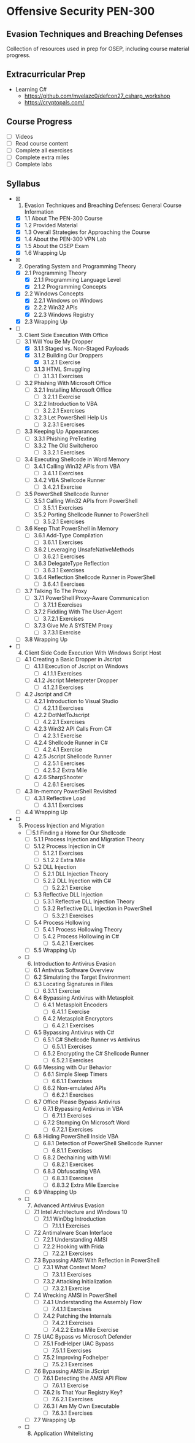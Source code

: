 # Offensive Security PEN-300
## Evasion Techniques and Breaching Defenses
Collection of resources used in prep for OSEP, including course material progress.

## Extracurricular Prep
- Learning C#
  - https://github.com/mvelazc0/defcon27_csharp_workshop
  - https://cryptopals.com/
  
## Course Progress
- [ ] Videos
- [ ] Read course content
- [ ] Complete all exercises
- [ ] Complete extra miles
- [ ] Complete labs

## Syllabus
- [x] 1. Evasion Techniques and Breaching Defenses: General Course Information
  - [x] 1.1 About The PEN-300 Course
  - [x] 1.2 Provided Material
  - [x] 1.3 Overall Strategies for Approaching the Course
  - [x] 1.4 About the PEN-300 VPN Lab
  - [x] 1.5 About the OSEP Exam
  - [x] 1.6 Wrapping Up
- [x] 2. Operating System and Programming Theory
  - [x] 2.1 Programming Theory
    - [x] 2.1.1 Programming Language Level
    - [x] 2.1.2 Programming Concepts
  - [x] 2.2 Windows Concepts
    - [x] 2.2.1 Windows on Windows
    - [x] 2.2.2 Win32 APIs
    - [x] 2.2.3 Windows Registry
  - [x] 2.3 Wrapping Up
- [ ] 3. Client Side Execution With Office
  - [ ] 3.1 Will You Be My Dropper
    - [x] 3.1.1 Staged vs. Non-Staged Payloads
    - [x] 3.1.2 Building Our Droppers
      - [x] 3.1.2.1 Exercise
    - [ ] 3.1.3 HTML Smuggling
      - [ ] 3.1.3.1 Exercises
  - [ ] 3.2 Phishing With Microsoft Office
    - [ ] 3.2.1 Installing Microsoft Office
      - [ ] 3.2.1.1 Exercise
    - [ ] 3.2.2 Introduction to VBA
      - [ ] 3.2.2.1 Exercises
    - [ ] 3.2.3 Let PowerShell Help Us
      - [ ] 3.2.3.1 Exercises
  - [ ] 3.3 Keeping Up Appearances
    - [ ] 3.3.1 Phishing PreTexting
    - [ ] 3.3.2 The Old Switcheroo
      - [ ] 3.3.2.1 Exercises
  - [ ] 3.4 Executing Shellcode in Word Memory
    - [ ] 3.4.1 Calling Win32 APIs from VBA
      - [ ] 3.4.1.1 Exercises
    - [ ] 3.4.2 VBA Shellcode Runner
      - [ ] 3.4.2.1 Exercise
  - [ ] 3.5 PowerShell Shellcode Runner
    - [ ] 3.5.1 Calling Win32 APIs from PowerShell
      - [ ] 3.5.1.1 Exercises
    - [ ] 3.5.2 Porting Shellcode Runner to PowerShell
      - [ ] 3.5.2.1 Exercises
  - [ ] 3.6 Keep That PowerShell in Memory
    - [ ] 3.6.1 Add-Type Compilation
      - [ ] 3.6.1.1 Exercises
    - [ ] 3.6.2 Leveraging UnsafeNativeMethods
      - [ ] 3.6.2.1 Exercises
    - [ ] 3.6.3 DelegateType Reflection
      - [ ] 3.6.3.1 Exercises
    - [ ] 3.6.4 Reflection Shellcode Runner in PowerShell
      - [ ] 3.6.4.1 Exercises
  - [ ] 3.7 Talking To The Proxy
    - [ ] 3.7.1 PowerShell Proxy-Aware Communication
      - [ ] 3.7.1.1 Exercises
    - [ ] 3.7.2 Fiddling With The User-Agent
      - [ ] 3.7.2.1 Exercises
    - [ ] 3.7.3 Give Me A SYSTEM Proxy
      - [ ] 3.7.3.1 Exercise
  - [ ] 3.8 Wrapping Up
- [ ] 4. Client Side Code Execution With Windows Script Host
  - [ ] 4.1 Creating a Basic Dropper in Jscript
    - [ ] 4.1.1 Execution of Jscript on Windows
      - [ ] 4.1.1.1 Exercises
    - [ ] 4.1.2 Jscript Meterpreter Dropper
      - [ ] 4.1.2.1 Exercises
  - [ ] 4.2 Jscript and C#
    - [ ] 4.2.1 Introduction to Visual Studio
      - [ ] 4.2.1.1 Exercises
    - [ ] 4.2.2 DotNetToJscript
      - [ ] 4.2.2.1 Exercises
    - [ ] 4.2.3 Win32 API Calls From C#
      - [ ] 4.2.3.1 Exercise
    - [ ] 4.2.4 Shellcode Runner in C#
      - [ ] 4.2.4.1 Exercise
    - [ ] 4.2.5 Jscript Shellcode Runner
      - [ ] 4.2.5.1 Exercises
      - [ ] 4.2.5.2 Extra Mile
    - [ ] 4.2.6 SharpShooter
      - [ ] 4.2.6.1 Exercises
  - [ ] 4.3 In-memory PowerShell Revisited
    - [ ] 4.3.1 Reflective Load
      - [ ] 4.3.1.1 Exercises
  - [ ] 4.4 Wrapping Up
- [ ] 5. Process Injection and Migration
  - [ ] 5.1 Finding a Home for Our Shellcode
    - [ ] 5.1.1 Process Injection and Migration Theory
    - [ ] 5.1.2 Process Injection in C#
      - [ ] 5.1.2.1 Exercises
      - [ ] 5.1.2.2 Extra Mile
    - [ ] 5.2 DLL Injection
      - [ ] 5.2.1 DLL Injection Theory
      - [ ] 5.2.2 DLL Injection with C#
        - [ ] 5.2.2.1 Exercise
    - [ ] 5.3 Reflective DLL Injection
      - [ ] 5.3.1 Reflective DLL Injection Theory
      - [ ] 5.3.2 Reflective DLL Injection in PowerShell
        - [ ] 5.3.2.1 Exercises
    - [ ] 5.4 Process Hollowing
      - [ ] 5.4.1 Process Hollowing Theory
      - [ ] 5.4.2 Process Hollowing in C#
        - [ ] 5.4.2.1 Exercises
    - [ ] 5.5 Wrapping Up
  - [ ] 6. Introduction to Antivirus Evasion
    - [ ] 6.1 Antivirus Software Overview
    - [ ] 6.2 Simulating the Target Environment
    - [ ] 6.3 Locating Signatures in Files
        - [ ] 6.3.1.1 Exercise
    - [ ] 6.4 Bypassing Antivirus with Metasploit
      - [ ] 6.4.1 Metasploit Encoders
        - [ ] 6.4.1.1 Exercise
      - [ ] 6.4.2 Metasploit Encryptors
        - [ ] 6.4.2.1 Exercises
    - [ ] 6.5 Bypassing Antivirus with C#
      - [ ] 6.5.1 C# Shellcode Runner vs Antivirus
        - [ ] 6.5.1.1 Exercises
      - [ ] 6.5.2 Encrypting the C# Shellcode Runner
        - [ ] 6.5.2.1 Exercises
    - [ ] 6.6 Messing with Our Behavior
      - [ ] 6.6.1 Simple Sleep Timers
        - [ ] 6.6.1.1 Exercises
      - [ ] 6.6.2 Non-emulated APIs
        - [ ] 6.6.2.1 Exercises
    - [ ] 6.7 Office Please Bypass Antivirus
      - [ ] 6.7.1 Bypassing Antivirus in VBA
        - [ ] 6.7.1.1 Exercises
      - [ ] 6.7.2 Stomping On Microsoft Word
        - [ ] 6.7.2.1 Exercises
    - [ ] 6.8 Hiding PowerShell Inside VBA
      - [ ] 6.8.1 Detection of PowerShell Shellcode Runner
        - [ ] 6.8.1.1 Exercises
      - [ ] 6.8.2 Dechaining with WMI
        - [ ] 6.8.2.1 Exercises
      - [ ] 6.8.3 Obfuscating VBA
        - [ ] 6.8.3.1 Exercises
        - [ ] 6.8.3.2 Extra Mile Exercise
    - [ ] 6.9 Wrapping Up
  - [ ] 7. Advanced Antivirus Evasion
    - [ ] 7.1 Intel Architecture and Windows 10
      - [ ] 7.1.1 WinDbg Introduction
        - [ ] 7.1.1.1 Exercises
    - [ ] 7.2 Antimalware Scan Interface
      - [ ] 7.2.1 Understanding AMSI
      - [ ] 7.2.2 Hooking with Frida
        - [ ] 7.2.2.1 Exercises
    - [ ] 7.3 Bypassing AMSI With Reflection in PowerShell
      - [ ] 7.3.1 What Context Mom?
        - [ ] 7.3.1.1 Exercises
      - [ ] 7.3.2 Attacking Initialization
        - [ ] 7.3.2.1 Exercise
    - [ ] 7.4 Wrecking AMSI in PowerShell
      - [ ] 7.4.1 Understanding the Assembly Flow
        - [ ] 7.4.1.1 Exercises
      - [ ] 7.4.2 Patching the Internals
        - [ ] 7.4.2.1 Exercises
        - [ ] 7.4.2.2 Extra Mile Exercise
    - [ ] 7.5 UAC Bypass vs Microsoft Defender
      - [ ] 7.5.1 FodHelper UAC Bypass
        - [ ] 7.5.1.1 Exercises
      - [ ] 7.5.2 Improving Fodhelper
        - [ ] 7.5.2.1 Exercises
    - [ ] 7.6 Bypassing AMSI in JScript
      - [ ] 7.6.1 Detecting the AMSI API Flow
        - [ ] 7.6.1.1 Exercise
      - [ ] 7.6.2 Is That Your Registry Key?
        - [ ] 7.6.2.1 Exercises
      - [ ] 7.6.3 I Am My Own Executable
        - [ ] 7.6.3.1 Exercises
    - [ ] 7.7 Wrapping Up
  - [ ] 8. Application Whitelisting
